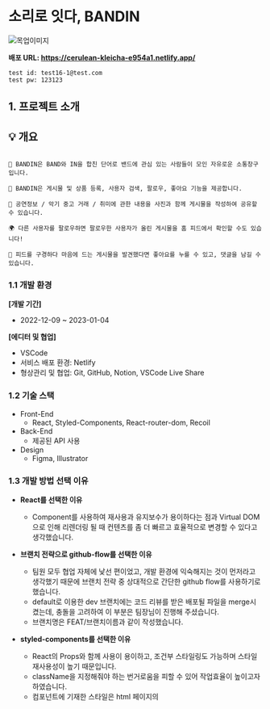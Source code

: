 # 소리로 잇다, BANDIN
![목업이미지](https://user-images.githubusercontent.com/104756433/210401057-41d52de6-c220-43e7-9b00-7c21e8520f3d.png)

**배포 URL: <https://cerulean-kleicha-e954a1.netlify.app/>**
```
test id: test16-1@test.com
test pw: 123123
```


## 1. 프로젝트 소개

## 💡 개요
```

🎸 BANDIN은 BAND와 IN을 합친 단어로 밴드에 관심 있는 사람들이 모인 자유로운 소통창구입니다.

💬 BANDIN은 게시물 및 상품 등록, 사용자 검색, 팔로우, 좋아요 기능을 제공합니다.

👭 공연정보 / 악기 중고 거래 / 취미에 관한 내용을 사진과 함께 게시물을 작성하여 공유할 수 있습니다.

🌍 다른 사용자를 팔로우하면 팔로우한 사용자가 올린 게시물을 홈 피드에서 확인할 수도 있습니다!

💜 피드를 구경하다 마음에 드는 게시물을 발견했다면 좋아요를 누를 수 있고, 댓글을 남길 수 있습니다.

```

### 1.1 개발 환경

**[개발 기간]**

- 2022-12-09 ~ 2023-01-04

**[에디터 및 협업]**

- VSCode
- 서비스 배포 환경: Netlify
- 형상관리 및 협업: Git, GitHub, Notion, VSCode Live Share

### 1.2 기술 스택

- Front-End
    - React, Styled-Components, React-router-dom, Recoil
- Back-End
    - 제공된 API 사용
- Design
    - Figma, Illustrator

### 1.3 개발 방법 선택 이유

- **React를 선택한 이유**
    - Component를 사용하여 재사용과 유지보수가 용이하다는 점과 Virtual DOM으로 인해 리렌더링 될 때 컨텐츠를 좀 더 빠르고 효율적으로 변경할 수 있다고 생각했습니다.
    
    
- **브랜치 전략으로 github-flow를 선택한 이유**
    - 팀원 모두 협업 자체에 낯선 편이었고, 개발 환경에 익숙해지는 것이 먼저라고 생각했기 때문에 브랜치 전략 중 상대적으로 간단한 github flow를 사용하기로 했습니다.
    - default로 이용한 dev 브랜치에는 코드 리뷰를 받은 배포될 파일을 merge시켰는데, 충돌을 고려하여 이 부분은 팀장님이 진행해 주셨습니다.
    - 브랜치명은 FEAT/브랜치이름과 같이 작성했습니다.
    
    
- **styled-components를 선택한 이유**
    - React의 Props와 함께 사용이 용이하고, 조건부 스타일링도 가능하며 스타일 재사용성이 높기 때문입니다.
    - className을 지정해줘야 하는 번거로움을 피할 수 있어 작업효율이 높이고자 하였습니다.
    - 컴포넌트에 기재한 스타일은 html 페이지의 <style> 태그에 넣음으로써 페이지 로딩 시간을 단축할 수 있기 때문입니다.


### 1.4 커밋 컨벤션 규칙

- 기능 별로 코드관리를 하기 위하여 기능단위로 커밋하였습니다.
- 커밋 타입은 영어 소문자로 시작하였습니다.
- feat, fix, refactor, style, design, docs, chore와 같이 일반적으로 통용되는 타입을 사용하였습니다.
- 주제는 최대한 자세하게 변경 사항을 알아보기 편하도록 작성하였습니다. 


## 2. 팀원 소개

| ![프로필1] | ![프로필2] | ![프로필3] | ![프로필4] |
| :--------: | :--------: | :------: | :-----: |
| [김대운] | [서윤정] | [이혜진] | [최영준] |

<img src="https://user-images.githubusercontent.com/104756433/210641974-5eb086cb-2a7b-4705-b9ff-e28833fe3a24.png" width="1000" height="550"/>

## 3. 기능 구현 

### 🎸[기능 상세 설명으로 이동](https://github.com/Team-CDJJ/BANDIN/wiki/%ED%8E%98%EC%9D%B4%EC%A7%80-%EA%B8%B0%EB%8A%A5-%EC%83%81%EC%84%B8-%EC%84%A4%EB%AA%85)🥁
- ### 홈 
|                     스플래쉬                    |               회원가입                   |                      로그인                      |
| :---------------------------------------------: | :--------------------------------------: | :---------------------------------------------: |
|   <img src="https://user-images.githubusercontent.com/104756433/210384894-043705f6-11aa-4c9f-b567-ba4f20bbdad9.gif" width="247" height="550"/>   |     <img src="https://user-images.githubusercontent.com/104756433/210385031-dd8a7675-b5f7-4048-afb6-1d8b0604219b.gif" width="247" height="550"/>  |     <img src="https://user-images.githubusercontent.com/104756433/210385090-a68d8f8d-5418-421b-bfcb-b1588c08f2d5.gif" width="247" height="550"/> |

|      홈 화면      |                  계정 검색                |
| :---------------------------------------------: | :--------------------------------------: |
|    <img src="https://user-images.githubusercontent.com/104756433/210620572-f639f97e-b4ef-4125-ae7c-8eb478f3fd92.gif" width="247" height="550"/>  |   <img src="https://user-images.githubusercontent.com/104756433/210387204-de837d6a-7978-44ff-b469-945092b0f295.gif" width="247" height="550"/> | 

- ### 게시물 
|                 게시물 작성                   |     게시물 상세 & 좋아요     |                게시물 수정, 삭제                 |
| :------------------------------------------: | :-----------------------------------------: | :---------------------------------------------: |
|  <img src="https://user-images.githubusercontent.com/104756433/210388827-e6e4e911-1943-4c18-928b-b3a7a736fa09.gif" width="247" height="550"/>|  <img src="https://user-images.githubusercontent.com/104756433/210389836-625fc3ca-d730-4fe9-bb91-49f69c4b8b7b.gif" width="247" height="550"/>  |        <img src="https://user-images.githubusercontent.com/104756433/210389854-751ce10e-1819-4e18-8605-ae7944ad5fae.gif" width="247" height="550"/>  |

|               게시물, 댓글 신고                    |                댓글 작성 & 삭제             |
| :------------------------------------------: | :-----------------------------------------: |
|  <img src="https://user-images.githubusercontent.com/104756433/210628380-534f4a06-a94c-4661-9cea-031e7e8432d4.gif" width="247" height="550"/>   |     <img src="https://user-images.githubusercontent.com/104756433/210619309-0e2fdbc4-67dc-43c4-9822-1984c517c2ff.gif" width="247" height="550"/>   |

- ### 프로필   
|                마이 프로필                     |                유저 프로필                 |                  팔로워 팔로잉 목록                  |
| :------------------------------------------: | :----------------------------------------: | :-------------------------------------------------: |
|    <img src="https://user-images.githubusercontent.com/104756433/210473751-051578fc-c1c1-4afb-bdc9-14e4c5fc08ee.gif" width="247" height="550"/>   |  <img src="https://user-images.githubusercontent.com/104756433/210393607-28f76256-1a22-423f-85aa-13d6707f7e87.gif" width="247" height="550"/> |     <img src="https://user-images.githubusercontent.com/104756433/210393753-8119cef0-b61b-4a95-8f0a-371aadad7af6.gif" width="247" height="550"/> |

|                팔로우 언팔로우                  |                  프로필 수정               |                       로그아웃                 |
| :------------------------------------------: | :----------------------------------------: | :-------------------------------------------------: |
|   <img src="https://user-images.githubusercontent.com/104756433/210393882-b1374e52-3418-4e1a-91a2-6d0d0c3019f3.gif" width="247" height="550"/>  |  <img src="https://user-images.githubusercontent.com/104756433/210393931-d5b08dab-71a5-4383-9c91-e7af4e5cad98.gif" width="247" height="550"/> |       <img src="https://user-images.githubusercontent.com/104756433/210394074-0a8d329c-56a0-41b8-8b46-b654b8f74f4f.gif" width="247" height="550"/> |

- ### 등록 물품 
|          마이 프로필 (상품등록, 웹사이트 이동)     |         마이 프로필 (상품 수정, 삭제)         |              유저 프로필               |
| :------------------------------------------: | :----------------------------------------: | :----------------------------------------: |
|  <img src="https://user-images.githubusercontent.com/104756433/210474059-795ac44f-b7ce-4882-bae9-3d4b191f6f21.gif" width="247" height="550"/>  |  <img src="https://user-images.githubusercontent.com/104756433/210474334-b0c9c343-d0a1-4c62-a646-0a7f1c20618d.gif" width="247" height="550"/> |   <img src="https://user-images.githubusercontent.com/104756433/210628713-61544001-60a7-4846-b85b-8a19e27f3cc0.gif" width="247" height="550"/> |

- ### 채팅, 404 페이지
|                채팅 목록, 채팅방               |          404 페이지         |
| :------------------------------------------: | :----------------------------------------: |
|  <img src="https://user-images.githubusercontent.com/104756433/210474597-430f1947-8233-4b4f-b954-aa33bb25dea1.gif" width="247" height="550"/>  |    <img src="https://user-images.githubusercontent.com/104756433/210397962-d28cfeda-6d2d-4e85-9303-fa25277d3f33.gif" width="247" height="550"/>  | 


## 4. 트러블 슈팅
### 대운
**문제**
- 테스트용 가계정을 만들던 도중, Enter 키로 줄바꿈을 하고 입력해도 게시글을 등록하면 개행이 되지 않고 하나의 문단으로 합쳐지는 오류 발견.
    <img width="300" alt="포스트 캡처" src="https://user-images.githubusercontent.com/107315656/210632167-d7a37cda-5bb5-4501-a5ef-fc3d85df35a1.png">
    
- 데이터를 확인해 본 결과, 개행이 \n과 같은 이스케이프 문자로 처리되고 있었다.
    <img width="600" alt="에러 캡처" src="https://user-images.githubusercontent.com/107315656/210632115-ccae11bf-20a7-47e7-b552-b4a05e75c8b4.png">
    
- 처음에는 <code>text</code>라는 변수를 만들고, <code>replaceAll</code>로 이스케이프 문자를 <code><br/></code>태그로 치환해 준 뒤 렌더링을 하게끔 했으나 html 태그가 그대로 출력되고 있었다.

- 확인 결과, 리액트에서는 XSS(Cross-Site-Scripting) 공격을 막기 위해 렌더링 메소드 내부에서 html 태그가 덤겨 있는 <code>string</code> 형태를 렌더링하면 태그가 적용이 되지 않고 문자열 그대로 출력한다고 하였다. 따라서 <code>dangerouslySetInnerHTML</code>이라는 속성을 사용하였다.

```jsx
const text = post.content.replaceAll(/\n|\r\n/g, '<br/>');

<PostTxt dangerouslySetInnerHTML={{ __html: text }}></PostTxt>
```
<br/><br/>

### 윤정
### POST 422 (Unprocessable Entity) 에러 
    POST https://mandarin.api.weniv.co.kr/product 422
**문제**
    <br/>-상품 등록 기능 구현 중 필수 입력사항을 input 입력란에 기재 한 후, 
    <br/>저장 버튼을 눌렀을 때 아래와 같은 경고창과 에러 메세지 발생.
    <br/><br/>
    <img width="658" alt="POST 422 에러 이미지" src="https://user-images.githubusercontent.com/100075245/210625217-e953475b-ff82-4c55-96b9-efad223bb3eb.png">
    <br/><br/>
**해결법**
    <br/>-콘솔 창의 AxiosError 토글 버튼을 통하여 response 내용 확인.<br/>
    ```response: "{\"message\":\"가격은 숫자로 입력하셔야 합니다.\",\"status\":\"422\"}```
    <br/>-가격정보가 숫자로 전달되지 않는 상태인 것을 확인 후 number type의 input은 데이터 유형이 텍스트인 것을 파악.
    <br/>-422 (Unprocessable Entity) 에러는 '처리할 수 없는 개체'일 때 발생하는 것으로 요청은 잘 만들어졌지만,
    <br/> 문법 오류로 인하여 따를 수 없는 경우에 생성되는 것으로 파악.
    <br/>-parseInt()를 이용하여 서버에 가격정보 전달 할 때 숫자형태로 전달하여 오류 해결.
    <br/>```price: parseInt(price, 10)```
    <br/><br/>
    <img width="658" alt="POST 422 에러 이미지" src="https://user-images.githubusercontent.com/100075245/210626901-57552f8d-8a86-44e5-91b1-7238daddc100.png">
    <br/>성공적인 데이터 전송으로 인한 자동 페이지 이동 및 console창을 통해 확인 가능한 상품 정보
    
<br/><br/>

### 혜진
### Missing an explicit type attribute for button  react/button-has-type
<img src="https://user-images.githubusercontent.com/104756433/210662479-5f8eb24f-2e74-40ac-8a35-300bebf106e0.png" width="658"/>

**문제**
    <br/>- 화면 최상단으로 이동하는 기능을 수정하던 도중 버튼 태그로 변경했더니 eslint error가 나타난 상황
    <br/>- button의 기본 값은 submit이기 때문에 type을 아무것도 지정해 주지 않은 타입 명시가 없는 버튼은 submit 형태를 가진다는 점을 간과
    <br/><br/>   
**해결법**
    <br/>- button에 type=’button’을 달아줬더니 해결
    
<br/><br/>

 
### 영준
### Life cycle로 인한 undefined 에러
    Uncaught TypeError: Cannot read properties of undefined (reading 'map')
<img width="658" alt="Untitled" src="https://user-images.githubusercontent.com/104756433/210578011-62dade1b-557a-4151-b55f-05e727164f48.png">

**문제**
    <br/>- react에서 컴포넌트 간의 life cycle 차이로 인해 undefined에 관한 에러가 자주 생김
    <br/>- map을 돌리거나 ref 걸어 current.style에 접근할 때 자주 마주침
    <br/><br/>
**해결법**
    <br/>- 조건부렌더링으로 해결(&& 연산자나 ?를 사용)
<br/><br/>
### map()메서드 사용시 고유한 key값 사용
    Encountered two children with the same key, ~~~ . Keys should be unique so that components maintain their identity across updates. Non-unique keys may cause children to be duplicated and/or omitted - the behavior is unsupported and could change in a future version.
<img width="658" src="https://user-images.githubusercontent.com/104756433/210584149-29c867be-0482-4ee1-8e63-146232b28ba8.png">

**문제**
    <br/>- map()메서드에서 반환하는 두 개 이상의 요소가 동일한 key 소품 을 가질 때 React 오류 "동일한 키를 가진 두 개의 자식이 발생했습니다"가 발생
    <br/><br/>
**해결법**
    <br/>- key각 요소의 키에 고유한 값을 제공하거나 인덱스 매개변수를 사용하여 해결
    <br/><br/>
## 5. 프로젝트를 진행하며 느낀점

| 이름 | 느낀 점                                    |
| :------: | ---------------------------------------------- |
| 김대운 |1️⃣ **전역상태관리의 어려움**<br/>감귤마켓 프로젝트는 recoil이나 redux와 같은 전역상태관리 라이브러리를 설치하지 않아도 구현할 수 있는 프로젝트였지만, 프로젝트의 규모가 커짐에 따라 전역상태관리는 필수적이겠다는 생각이 들었다. recoil을 적용해 전역 상태관리를 해보려 했으나, recoil-persist로 localStorage에 값을 저장하는 방식이 보안 위험이 있다는 사실을 늦게 알아서, accountname과 isLogin 상태만을 남겨 해결하는 방식을 채택하게 되었다. 전역상태관리를 위한 나만의 무기를 장착해야겠다!<br/><br/>2️⃣ **설계 단계의 중요성**<br/>폴더구조와 디자인패턴을 프로젝트 초기에 탄탄히 설계하지 못했다. 주먹구구식으로 타 팀들과 전 기수의 레포를 참고하다 보니 점점 복잡해지다 중반부가 지날 때 쯤 관리에 많은 어려움을 겪었다. 설계 단계에서 많은 시간과 정성을 쏟는 것이 결국 코드 작성과 같은 이후 프로젝트에 속도를 내게 해 줄 수 있다는 것을 깨달았다.<br/><br/>3️⃣ **구글링하되, 꼭 이해하자!**<br/>코드를 구글링 하고 이해하는 데 많은 시간이 들었다. 초반에는 구현한 내용들을 팀원들에게 설명해 줄 시간이 있었지만, 뒤로 갈수록 나조차도 이해하는 데 시간이 오래걸려서 그럴 수가 없었다. 구글링으로 얻어온 코드가 돌아가는 것에서 그치지 말고, 반드시 이해해서 내 것으로 만드는 시간을 가지자.<br/><br/>4️⃣ **데이터와 친해지자**<br/>어쩌면 서버에서 데이터를 받아와서 앞단에 뿌려주는 것은, 어쩌면 프론트엔드 개발자의 숙명과도 같은 일이라는 생각이 들었다. 데이터 송수신 성공 여부에 따라 프로젝트 진행의 속도가 많은 차이가 났다. 향후 서버가 있는 프로젝트를 진행한다면 필수적인 일일테니, 데이터와 친해지는 연습을 많이 하려 한다.|
| 서윤정 |1️⃣리액트 / 스타일 컴포넌트를 통해 코드를 재사용하고 활용해보았는데 작업효율이 높았습니다.<br/> 추후 리액트 외 다른 앵귤러, 뷰 라이브러리도 사용하여 리액트와 비교하고 싶습니다.<br/>2️⃣프로그래밍 하기에 앞서 폴더구조, 컴포넌트 단위 등을 구성하는 사전기획단계가 직접 코딩하는단계보다 협업에 있어 중요하다는 것을 알게 되었습니다. 사전에 함께 공통 컴포넌트를 분류하고 의견을 공유하는 시간을 통해 의사소통이 원활해질 수 있고 이로인해 협업 능률이 높아지기 때문입니다.<br/>3️⃣첫 프로젝트였지만 리액트에 익숙해지고 목표한 기한안에 완성하게 되어 기쁩니다!                  |
| 이혜진 |️1️⃣폴더 구조를 짜는 것이 생각보다 더 중요한 작업이라는 점을 알게 되었습니다. 시간이 오래 걸리더라도 초반에 기준을 확실히 잡고 간다면 파일이 많아질수록 필요한 자료를 찾고 활용하는 데 좀 더 효율적일 것이라고 느꼈습니다.<br/>2️⃣처음 시작은 어디서부터 어떻게 해야 할지도 모르겠는 상황에서 하게 되어 일단은 형태가 만들어지기만 해도 다행이겠다는 생각을 했었습니다. 그래서 혼자 삐걱거리기도 많이 했지만 그만큼 다른 분들의 도움도 받으면서 성장할 수 있는 좋은 기회였습니다.           |
| 최영준 |1️⃣ 협업도 처음, 리액트로 코드 짜보기도 처음이라서 정말 많이 헤매고 어려웠습니다😭 다른 분들의 코드를 그냥베껴오는 수준에서 이해하고 저희 프로젝트의 방식으로 적용하는 수준으로 성장할 수 있어 힘들었지만, 단기간에 성장할 수 있던 계기가 된 것 같습니다. <br/>2️⃣협업을 위한 템플릿, 규칙,소통 부재, 자바스크립트 기초 부실 등 시행착오를 거치며 미숙한 부분을 보완해나갈 수 있었고 혼자 했으면 절대 이뤄내지 못했을 프로젝트를 팀원들과 고생하며 배포까지 해보게 되어 너무나 감격스럽습니다. 기술적으로나 협업 능력적으로나 크게 성장할 수 있어 감사한 시간이었습니다.                   |

---

<!-- Stack Icon Refernces -->
[프로필1]: https://avatars.githubusercontent.com/u/107315656?v=4
[프로필2]: https://avatars.githubusercontent.com/u/100075245?v=4
[프로필3]: https://avatars.githubusercontent.com/u/104756433?v=4
[프로필4]: https://avatars.githubusercontent.com/u/112460280?v=4
[김대운]: https://github.com/Ocknyer
[서윤정]: https://github.com/annasyun
[이혜진]: https://github.com/hyelight
[최영준]: https://github.com/youngjun0427
